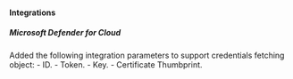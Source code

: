 
#### Integrations

##### Microsoft Defender for Cloud
Added the following integration parameters to support credentials fetching object:
    - ID.
    - Token.
    - Key.
    - Certificate Thumbprint.